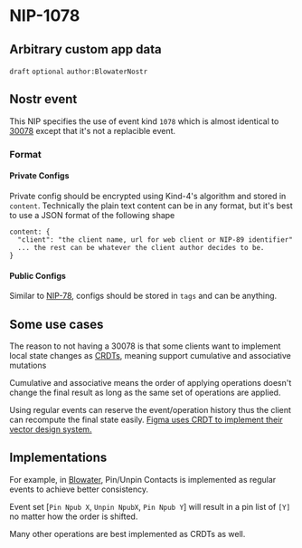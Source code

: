 # NIP-1078

## Arbitrary custom app data
`draft` `optional` `author:BlowaterNostr`

## Nostr event

This NIP specifies the use of event kind `1078` which is almost identical to [30078](https://github.com/nostr-protocol/nips/blob/master/78.md) except that it's not a replacible event.

### Format
#### Private Configs
Private config should be encrypted using Kind-4's algorithm and stored in `content`. Technically the plain text content can be in any format, but it's best to use a JSON format of the following shape
```
content: {
  "client": "the client name, url for web client or NIP-89 identifier"
  ... the rest can be whatever the client author decides to be.
}
```

#### Public Configs
Similar to [NIP-78](https://github.com/BlowaterNostr/nips/blob/master/78.md#nostr-event), configs should be stored in `tags` and can be anything.

## Some use cases
The reason to not having a 30078 is that some clients want to implement local state changes as [CRDTs](https://crdt.tech/), meaning support cumulative and associative mutations

Cumulative and associative means the order of applying operations doesn't change the final result as long as the same set of operations are applied.

Using regular events can reserve the event/operation history thus the client can recompute the final state easily. [Figma uses CRDT to implement their vector design system.](https://www.figma.com/blog/how-figmas-multiplayer-technology-works/)

## Implementations
For example, in [Blowater](https://blowater.deno.dev), Pin/Unpin Contacts is implemented as regular events to achieve better consistency.

Event set [`Pin Npub X`, `Unpin NpubX`, `Pin Npub Y`] will result in a pin list of `[Y]` no matter how the order is shifted.

Many other operations are best implemented as CRDTs as well.
